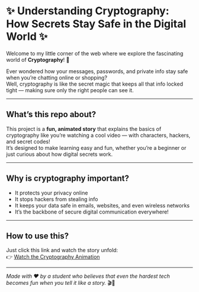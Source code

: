 # ✨ Understanding Cryptography: How Secrets Stay Safe in the Digital World ✨

Welcome to my little corner of the web where we explore the fascinating world of **Cryptography**! 🔐

Ever wondered how your messages, passwords, and private info stay safe when you’re chatting online or shopping?  
Well, cryptography is like the secret magic that keeps all that info locked tight — making sure only the right people can see it.

---

## What’s this repo about?

This project is a **fun, animated story** that explains the basics of cryptography like you’re watching a cool video — with characters, hackers, and secret codes!  
It’s designed to make learning easy and fun, whether you’re a beginner or just curious about how digital secrets work.

---

## Why is cryptography important?

- It protects your privacy online  
- It stops hackers from stealing info  
- It keeps your data safe in emails, websites, and even wireless networks  
- It’s the backbone of secure digital communication everywhere!

---

## How to use this?

Just click this link and watch the story unfold:  
👉 [Watch the Cryptography Animation](https://yechinalokesh.github.io/Yechinalokesh-cryptography-case-study/)

---
_Made with ❤️ by a student who believes that even the hardest tech becomes fun when you tell it like a story._ 🎬🧠
